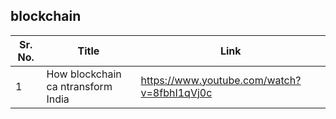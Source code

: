 ## blockchain

Sr. No. | Title | Link
------- | ----- | ----
1 | How blockchain ca ntransform India | https://www.youtube.com/watch?v=8fbhI1qVj0c
